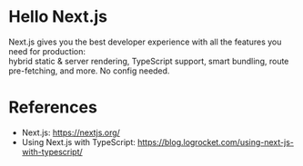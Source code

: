 Hello Next.js
============

Next.js gives you the best developer experience with all the features you need for production:  
 hybrid static & server rendering, TypeScript support, smart bundling, route pre-fetching, and more. No config needed.


# References

* Next.js: https://nextjs.org/
* Using Next.js with TypeScript: https://blog.logrocket.com/using-next-js-with-typescript/
